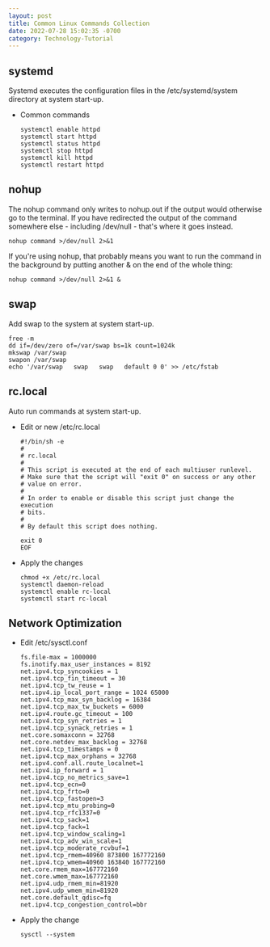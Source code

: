 ```yaml
---
layout: post
title: Common Linux Commands Collection
date: 2022-07-28 15:02:35 -0700
category: Technology-Tutorial
---
```


## systemd

Systemd executes the configuration files in the /etc/systemd/system directory at system start-up.

- Common commands

  ```shell
  systemctl enable httpd
  systemctl start httpd
  systemctl status httpd
  systemctl stop httpd
  systemctl kill httpd
  systemctl restart httpd
  ```

## nohup

The nohup command only writes to nohup.out if the output would otherwise go to the terminal. If you have redirected the output of the command somewhere else - including /dev/null - that's where it goes instead.

```shell
nohup command >/dev/null 2>&1
```

If you're using nohup, that probably means you want to run the command in the background by putting another & on the end of the whole thing:

```shell
nohup command >/dev/null 2>&1 &
```

## swap

Add swap to the system at system start-up.

```shell
free -m
dd if=/dev/zero of=/var/swap bs=1k count=1024k
mkswap /var/swap
swapon /var/swap
echo '/var/swap   swap   swap   default 0 0' >> /etc/fstab
```

## rc.local

Auto run commands at system start-up.

- Edit or new /etc/rc.local

  ```apacheconf
  #!/bin/sh -e
  #
  # rc.local
  #
  # This script is executed at the end of each multiuser runlevel.
  # Make sure that the script will "exit 0" on success or any other
  # value on error.
  #
  # In order to enable or disable this script just change the execution
  # bits.
  #
  # By default this script does nothing.

  exit 0
  EOF
  ```

- Apply the changes

  ```shell
  chmod +x /etc/rc.local
  systemctl daemon-reload
  systemctl enable rc-local
  systemctl start rc-local
  ```

## Network Optimization

- Edit /etc/sysctl.conf

  ```apacheconf
  fs.file-max = 1000000
  fs.inotify.max_user_instances = 8192
  net.ipv4.tcp_syncookies = 1
  net.ipv4.tcp_fin_timeout = 30
  net.ipv4.tcp_tw_reuse = 1
  net.ipv4.ip_local_port_range = 1024 65000
  net.ipv4.tcp_max_syn_backlog = 16384
  net.ipv4.tcp_max_tw_buckets = 6000
  net.ipv4.route.gc_timeout = 100
  net.ipv4.tcp_syn_retries = 1
  net.ipv4.tcp_synack_retries = 1
  net.core.somaxconn = 32768
  net.core.netdev_max_backlog = 32768
  net.ipv4.tcp_timestamps = 0
  net.ipv4.tcp_max_orphans = 32768
  net.ipv4.conf.all.route_localnet=1
  net.ipv4.ip_forward = 1
  net.ipv4.tcp_no_metrics_save=1
  net.ipv4.tcp_ecn=0
  net.ipv4.tcp_frto=0
  net.ipv4.tcp_fastopen=3
  net.ipv4.tcp_mtu_probing=0
  net.ipv4.tcp_rfc1337=0
  net.ipv4.tcp_sack=1
  net.ipv4.tcp_fack=1
  net.ipv4.tcp_window_scaling=1
  net.ipv4.tcp_adv_win_scale=1
  net.ipv4.tcp_moderate_rcvbuf=1
  net.ipv4.tcp_rmem=40960 873800 167772160
  net.ipv4.tcp_wmem=40960 163840 167772160
  net.core.rmem_max=167772160
  net.core.wmem_max=167772160
  net.ipv4.udp_rmem_min=81920
  net.ipv4.udp_wmem_min=81920
  net.core.default_qdisc=fq
  net.ipv4.tcp_congestion_control=bbr
  ```

- Apply the change

  ```shell
  sysctl --system
  ```
